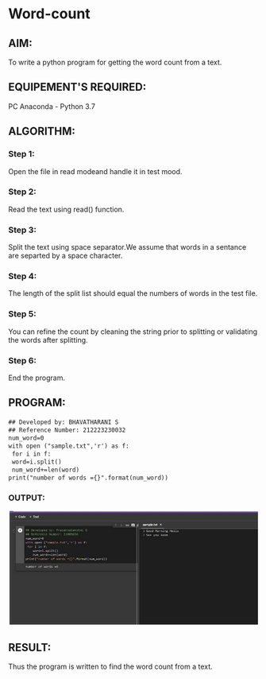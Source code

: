 # Word-count
## AIM:
To write a python program for getting the word count from a text.
## EQUIPEMENT'S REQUIRED: 
PC
Anaconda - Python 3.7
## ALGORITHM: 
### Step 1:
Open the file in read modeand handle it in test mood.
### Step 2: 
 Read the text using read() function.
### Step 3: 
Split the text using space separator.We assume that words in a sentance are separted by a space character.
### Step 4:  
The length of the split list should equal the numbers of words in the test file.
### Step 5: 
You can refine the count by cleaning the string prior to splitting or validating the words after splitting.
### Step 6: 
End the program.
## PROGRAM:
```
## Developed by: BHAVATHARANI S
## Reference Number: 212223230032
num_word=0
with open ("sample.txt",'r') as f:
 for i in f:
 word=i.split()
 num_word+=len(word)
print("number of words ={}".format(num_word))
```
### OUTPUT:
![output](./wordcountoutput.png)


## RESULT:
Thus the program is written to find the word count from a text.
